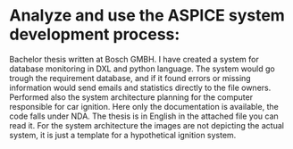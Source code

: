 # Analyze and use the ASPICE system development process:

Bachelor thesis written at Bosch GMBH. I have created a system for database monitoring in DXL and python language. The system would go trough the requirement database, and if it found errors or missing information would send emails and statistics directly to the file owners. Performed also the system architecture planning for the computer responsible for car ignition. Here only the documentation is available, the code falls under NDA.
The thesis is in English in the attached file you can read it. For the system architecture the images are not depicting the actual system, it is just a template for a hypothetical ignition system.
